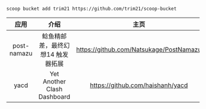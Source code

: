 ```shell
scoop bucket add trim21 https://github.com/trim21/scoop-bucket
```

| 应用 | 介绍 | 主页 |
| :-: | :-: | :-: |
| post-namazu | 鲶鱼精邮差，最终幻想14 触发器拓展 | <https://github.com/Natsukage/PostNamazu> |
| yacd | Yet Another Clash Dashboard | <https://github.com/haishanh/yacd> |
